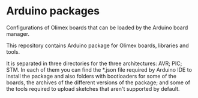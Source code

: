 # Arduino packages
Configurations of Olimex boards that can be loaded by the Arduino board manager.
  
This repository contains Arduino package for Olimex boards, libraries and tools.  
  
It is separated in three directories for the three architectures: AVR; PIC; STM. In each of them you can find the *.json file required by Arduino IDE to install the package and also folders with bootloaders for some of the boards, the archives of the different versions of the package; and some of the tools required to upload sketches that aren't supported by default.  
